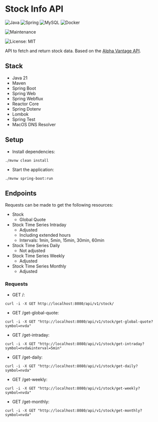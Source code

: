 # Stock Info API

![Java](https://img.shields.io/badge/java-%23ED8B00.svg?style=for-the-badge&logo=openjdk&logoColor=white) ![Spring](https://img.shields.io/badge/spring-%236DB33F.svg?style=for-the-badge&logo=spring&logoColor=white) ![MySQL](https://img.shields.io/badge/mysql-4479A1.svg?style=for-the-badge&logo=mysql&logoColor=white) ![Docker](https://img.shields.io/badge/docker-%230db7ed.svg?style=for-the-badge&logo=docker&logoColor=white)

![Maintenance](https://img.shields.io/badge/Maintained%3F-yes-green.svg)

![License: MIT](https://img.shields.io/badge/License-MIT-yellow.svg)

API to fetch and return stock data. Based on the [Alpha Vantage API](https://www.alphavantage.co).

## Stack

- Java 21
- Maven
- Spring Boot
- Spring Web
- Spring Webflux
- Reactor Core
- Spring Dotenv
- Lombok
- Spring Test
- MacOS DNS Resolver

## Setup

- Install dependencies:
```
./mvnw clean install
```
- Start the application:
```
./mvnw spring-boot:run
```

## Endpoints

Requests can be made to get the following resources:

- Stock
    - Global Quote
- Stock Time Series Intraday
    - Adjusted
    - Including extended hours
    - Intervals: 1min, 5min, 15min, 30min, 60min
- Stock Time Series Daily
    - Not adjusted
- Stock Time Series Weekly
    - Adjusted
- Stock Time Series Monthly
    - Adjusted

### Requests

- GET /:
```
curl -i -X GET http://localhost:8080/api/v1/stock/
```

- GET /get-global-quote: 
```
curl -i -X GET "http://localhost:8080/api/v1/stock/get-global-quote?symbol=nvda"
```

- GET /get-intraday:
```
curl -i -X GET "http://localhost:8080/api/v1/stock/get-intraday?symbol=nvda&interval=5min"
```

- GET /get-daily:
```
curl -i -X GET "http://localhost:8080/api/v1/stock/get-daily?symbol=nvda"
```

- GET /get-weekly:
```
curl -i -X GET "http://localhost:8080/api/v1/stock/get-weekly?symbol=nvda"
```

- GET /get-monthly:
```
curl -i -X GET "http://localhost:8080/api/v1/stock/get-monthly?symbol=nvda"
```
